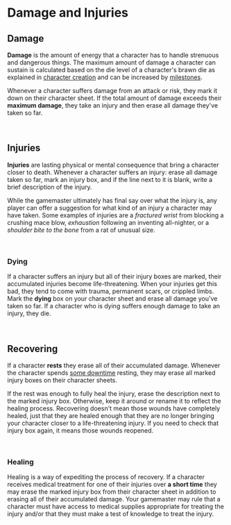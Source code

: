 # Damage and Injuries

## Damage

**Damage** is the amount of energy that a character has to handle strenuous and dangerous things. The maximum amount of damage a character can sustain is calculated based on the die level of a character's brawn die as explained in [character creation](../character/creation.md) and can be increased by [milestones](milestones.md).

Whenever a character suffers damage from an attack or risk, they mark it down on their character sheet. If the total amount of damage exceeds their **maximum damage**, they take an injury and then erase all damage they've taken so far.

<br/>

## Injuries

**Injuries** are lasting physical or mental consequence that bring a character closer to death. Whenever a character suffers an injury: erase all damage taken so far, mark an injury box, and if the line next to it is blank, write a brief description of the injury.

While the gamemaster ultimately has final say over what the injury is, any player can offer a suggestion for what kind of an injury a character may have taken. Some examples of injuries are a _fractured wrist_ from blocking a crushing mace blow, _exhaustion_ following an inventing all-nighter, or a _shoulder bite to the bone_ from a rat of unusual size.

<br/>

### Dying

If a character suffers an injury but all of their injury boxes are marked, their accumulated injuries become life-threatening.  When your injuries get this bad, they tend to come with trauma, permanent scars, or crippled limbs. Mark the **dying** box on your character sheet and erase all damage you've taken so far. If a character who is dying suffers enough damage to take an injury, they die.

<br/>

## Recovering

If a character **rests** they erase all of their accumulated damage. Whenever the character spends [some downtime](downtime.md#recovering) resting, they may erase all marked injury boxes on their character sheets.

If the rest was enough to fully heal the injury, erase the description next to the marked injury box. Otherwise, keep it around or rename it to reflect the healing process. Recovering doesn't mean those wounds have completely healed, just that they are healed enough that they are no longer bringing your character closer to a life-threatening injury. If you need to check that injury box again, it means those wounds reopened.

<br/>

### Healing

Healing is a way of expediting the process of recovery. If a character receives medical treatment for one of their injuries over **a short time** they may erase the marked injury box from their character sheet in addition to erasing all of their accumulated damage. Your gamemaster may rule that a character must have access to medical supplies appropriate for treating the injury and/or that they must make a test of knowledge to treat the injury.

<br/>
